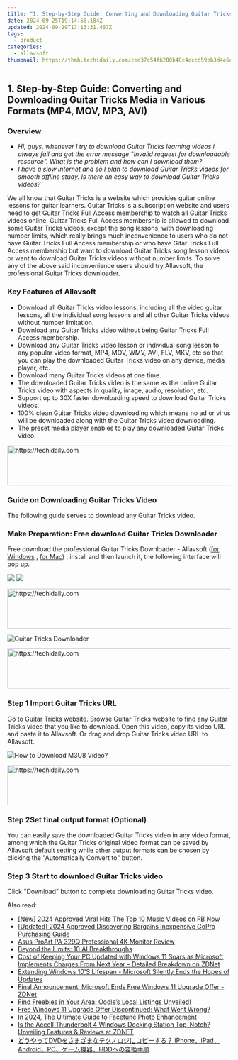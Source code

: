 ```yaml
---
title: "1. Step-by-Step Guide: Converting and Downloading Guitar Tricks Media in Various Formats (MP4, MOV, MP3, AVI)"
date: 2024-09-25T19:14:55.184Z
updated: 2024-09-29T17:13:31.467Z
tags:
  - product
categories:
  - allavsoft
thumbnail: https://thmb.techidaily.com/ced37c54f6280b48c4cccd59bb3d4e6e75cf48a369ed52226c792a6ec4885ea2.jpg
---
```


## 1. Step-by-Step Guide: Converting and Downloading Guitar Tricks Media in Various Formats (MP4, MOV, MP3, AVI)

### Overview

* _Hi, guys, whenever I try to download Guitar Tricks learning videos i always fail and get the error message "Invalid request for downloadable resource". What is the problem and how can I download them?_
* _I have a slow internet and so I plan to download Guitar Tricks videos for smooth offline study. Is there an easy way to download Guitar Tricks videos?_

We all know that Guitar Tricks is a website which provides guitar online lessons for guitar learners. Guitar Tricks is a subscription website and users need to get Guitar Tricks Full Access membership to watch all Guitar Tricks videos online. Guitar Tricks Full Access membership is allowed to download some Guitar Tricks videos, except the song lessons, with downloading number limits, which really brings much inconvenience to users who do not have Guitar Tricks Full Access membership or who have Gitar Tricks Full Access membership but want to download Guitar Tricks song lesson videos or want to download Guitar Tricks videos without number limits. To solve any of the above said inconvenience users should try Allavsoft, the professional Guitar Tricks downloader.

### Key Features of Allavsoft

* Download all Guitar Tricks video lessons, including all the video guitar lessons, all the individual song lessons and all other Guitar Tricks videos without number limitation.
* Download any Guitar Tricks video without being Guitar Tricks Full Access membership.
* Download any Guitar Tricks video lesson or individual song lesson to any popular video format, MP4, MOV, WMV, AVI, FLV, MKV, etc so that you can play the downloaded Guitar Tricks video on any device, media player, etc.
* Download many Guitar Tricks videos at one time.
* The downloaded Guitar Tricks video is the same as the online Guitar Tricks video with aspects in quality, image, audio, resolution, etc.
* Support up to 30X faster downloading speed to download Guitar Tricks videos.
* 100% clean Guitar Tricks video downloading which means no ad or virus will be downloaded along with the Guitar Tricks video downloading.
* The preset media player enables to play any downloaded Guitar Tricks video.

<!-- affiliate ads begin -->
<a href="https://unicoeye.pxf.io/c/5597632/2134489/18498" target="_top" id="2134489">
  <img src="//a.impactradius-go.com/display-ad/18498-2134489" border="0" alt="https://techidaily.com" width="728" height="90"/>
</a>
<img height="0" width="0" src="https://unicoeye.pxf.io/i/5597632/2134489/18498" style="position:absolute;visibility:hidden;" border="0" />
<!-- affiliate ads end -->

### Guide on Downloading Guitar Tricks Video

The following guide serves to download any Guitar Tricks video.

### Make Preparation: Free download Guitar Tricks Downloader

Free download the professional Guitar Tricks Downloader - Allavsoft ([for Windows](https://tools.techidaily.com/allavsoft/products/) , [for Mac](https://tools.techidaily.com/allavsoft/products/)) , install and then launch it, the following interface will pop up.

[![](https://www.allavsoft.com/how-to/../images/how-to/free-download-win.jpg)](https://tools.techidaily.com/allavsoft/products/) [![](https://www.allavsoft.com/how-to/../images/how-to/free-download-mac.jpg)](https://tools.techidaily.com/allavsoft/products/)

<!-- affiliate ads begin -->
<a href="https://appsumo.8odi.net/c/5597632/2094480/7443" target="_top" id="2094480">
  <img src="//a.impactradius-go.com/display-ad/7443-2094480" border="0" alt="https://techidaily.com" width="728" height="90"/>
</a>
<img height="0" width="0" src="https://appsumo.8odi.net/i/5597632/2094480/7443" style="position:absolute;visibility:hidden;" border="0" />
<!-- affiliate ads end -->

![Guitar Tricks Downloader](https://www.allavsoft.com/how-to/../images/allavsoft/screen-shot-600.jpg)

<!-- affiliate ads begin -->
<a href="https://appsumo.8odi.net/c/5597632/2087485/7443" target="_top" id="2087485">
  <img src="//a.impactradius-go.com/display-ad/7443-2087485" border="0" alt="https://techidaily.com" width="728" height="90"/>
</a>
<img height="0" width="0" src="https://appsumo.8odi.net/i/5597632/2087485/7443" style="position:absolute;visibility:hidden;" border="0" />
<!-- affiliate ads end -->

### Step 1 Import Guitar Tricks URL

Go to Guitar Tricks website. Browse Guitar Tricks website to find any Guitar Tricks video that you like to download. Open this video, copy its video URL and paste it to Allavsoft. Or drag and drop Guitar Tricks video URL to Allavsoft.

![How to Download M3U8 Video?](https://www.allavsoft.com/how-to/../images/how-to/download-rtmp-video/download-rtmp-video.jpg)

<!-- affiliate ads begin -->
<a href="https://wigfever.sjv.io/c/5597632/2014849/22899" target="_top" id="2014849">
  <img src="//a.impactradius-go.com/display-ad/22899-2014849" border="0" alt="https://techidaily.com" width="728" height="90"/>
</a>
<img height="0" width="0" src="https://wigfever.sjv.io/i/5597632/2014849/22899" style="position:absolute;visibility:hidden;" border="0" />
<!-- affiliate ads end -->

### Step 2Set final output format (Optional)

You can easily save the downloaded Guitar Tricks video in any video format, among which the Guitar Tricks original video format can be saved by Allavsoft default setting while other output formats can be chosen by clicking the "Automatically Convert to" button.

### Step 3 Start to download Guitar Tricks video

Click "Download" button to complete downloading Guitar Tricks video.

<ins class="adsbygoogle"
     style="display:block"
     data-ad-format="autorelaxed"
     data-ad-client="ca-pub-7571918770474297"
     data-ad-slot="1223367746"></ins>

<ins class="adsbygoogle"
     style="display:block"
     data-ad-client="ca-pub-7571918770474297"
     data-ad-slot="8358498916"
     data-ad-format="auto"
     data-full-width-responsive="true"></ins>

<span class="atpl-alsoreadstyle">Also read:</span>
<div><ul>
<li><a href="https://facebook-video-files.techidaily.com/new-2024-approved-viral-hits-the-top-10-music-videos-on-fb-now/"><u>[New] 2024 Approved Viral Hits The Top 10 Music Videos on FB Now</u></a></li>
<li><a href="https://fox-helps.techidaily.com/updated-2024-approved-discovering-bargains-inexpensive-gopro-purchasing-guide/"><u>[Updated] 2024 Approved Discovering Bargains Inexpensive GoPro Purchasing Guide</u></a></li>
<li><a href="https://article-files.techidaily.com/asus-proart-pa-329q-professional-4k-monitor-review/"><u>Asus ProArt PA 329Q Professional 4K Monitor Review</u></a></li>
<li><a href="https://tech-revival.techidaily.com/beyond-the-limits-10-ai-breakthroughs/"><u>Beyond the Limits: 10 AI Breakthroughs</u></a></li>
<li><a href="https://win-alternatives.techidaily.com/cost-of-keeping-your-pc-updated-with-windows-11-soars-as-microsoft-implements-charges-from-next-year-detailed-breakdown-on-zdnet/"><u>Cost of Keeping Your PC Updated with Windows 11 Soars as Microsoft Implements Charges From Next Year – Detailed Breakdown on ZDNet</u></a></li>
<li><a href="https://win-alternatives.techidaily.com/extending-windows-10s-lifespan-microsoft-silently-ends-the-hopes-of-updates/"><u>Extending Windows 10'S Lifespan - Microsoft Silently Ends the Hopes of Updates</u></a></li>
<li><a href="https://win-alternatives.techidaily.com/final-announcement-microsoft-ends-free-windows-11-upgrade-offer-zdnet/"><u>Final Announcement: Microsoft Ends Free Windows 11 Upgrade Offer - ZDNet</u></a></li>
<li><a href="https://buynow-info.techidaily.com/find-freebies-in-your-area-oodles-local-listings-unveiled/"><u>Find Freebies in Your Area: Oodle’s Local Listings Unveiled!</u></a></li>
<li><a href="https://win-alternatives.techidaily.com/free-windows-11-upgrade-offer-discontinued-what-went-wrong/"><u>Free Windows 11 Upgrade Offer Discontinued: What Went Wrong?</u></a></li>
<li><a href="https://some-approaches.techidaily.com/in-2024-the-ultimate-guide-to-facetune-photo-enhancement/"><u>In 2024, The Ultimate Guide to Facetune Photo Enhancement</u></a></li>
<li><a href="https://win-alternatives.techidaily.com/is-the-accell-thunderbolt-4-windows-docking-station-top-notch-unveiling-features-and-reviews-at-zdnet/"><u>Is the Accell Thunderbolt 4 Windows Docking Station Top-Notch? Unveiling Features & Reviews at ZDNET</u></a></li>
<li><a href="https://some-knowledge.techidaily.com/1725285733846-dvd-iphoneipadandroidpchdd/"><u>どうやってDVDをさまざまなテクノロジにコピーする？ iPhone、iPad、Android、PC、ゲーム機器、HDDへの変換手順</u></a></li>
</ul></div>

